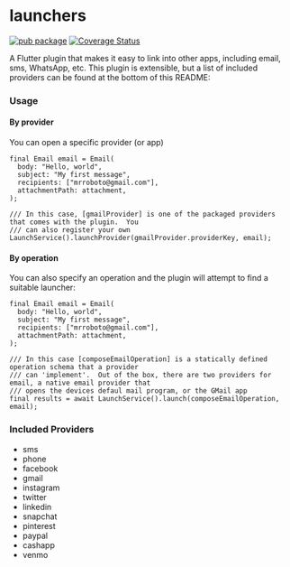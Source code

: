 # launchers

[![pub package](https://img.shields.io/pub/v/launchers.svg)](https://pub.dartlang.org/packages/launchers)
[![Coverage Status](https://coveralls.io/repos/github/SunnyApp/launchers/badge.svg?branch=master)](https://coveralls.io/github/SunnyApp/launchers?branch=master)

A Flutter plugin that makes it easy to link into other apps, including email, sms, WhatsApp, etc.
This plugin is extensible, but a list of included providers can be found at the bottom of this README:

### Usage

#### By provider

You can open a specific provider (or app)
```
final Email email = Email(
  body: "Hello, world",
  subject: "My first message",
  recipients: ["mrroboto@gmail.com"],
  attachmentPath: attachment,
);

/// In this case, [gmailProvider] is one of the packaged providers that comes with the plugin.  You 
/// can also register your own
LaunchService().launchProvider(gmailProvider.providerKey, email);
```

#### By operation

You can also specify an operation and the plugin will attempt to find a suitable launcher:
```
final Email email = Email(
  body: "Hello, world",
  subject: "My first message",
  recipients: ["mrroboto@gmail.com"],
  attachmentPath: attachment,
);

/// In this case [composeEmailOperation] is a statically defined operation schema that a provider 
/// can 'implement'.  Out of the box, there are two providers for email, a native email provider that 
/// opens the devices defaul mail program, or the GMail app
final results = await LaunchService().launch(composeEmailOperation, email);
```

### Included Providers

* sms 
* phone 
* facebook 
* gmail 
* instagram 
* twitter 
* linkedin 
* snapchat 
* pinterest 
* paypal 
* cashapp 
* venmo 




